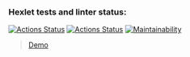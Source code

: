 ### Hexlet tests and linter status:
[![Actions Status](https://github.com/NONstop5/php-project-lvl2/workflows/hexlet-check/badge.svg)](https://github.com/NONstop5/php-project-lvl2/actions)
[![Actions Status](https://github.com/NONstop5/php-project-lvl2/workflows/my-check/badge.svg)](https://github.com/NONstop5/php-project-lvl2/actions)
[![Maintainability](https://api.codeclimate.com/v1/badges/959acf8bd094de9ffdb8/maintainability)](https://codeclimate.com/github/NONstop5/php-project-lvl2/maintainability)
> <a href="https://asciinema.org/a/XR3E5U9ycfXG757OVNxF7p7Bx">Demo</a>
